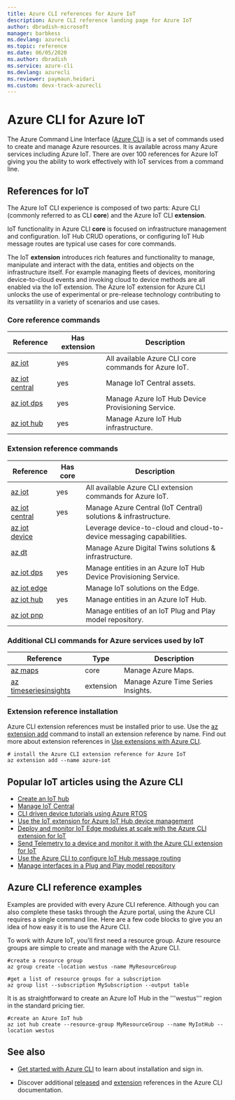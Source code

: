 ```yaml
---
title: Azure CLI references for Azure IoT
description: Azure CLI reference landing page for Azure IoT
author: dbradish-microsoft
manager: barbkess
ms.devlang: azurecli
ms.topic: reference
ms.date: 06/05/2020
ms.author: dbradish
ms.service: azure-cli
ms.devlang: azurecli
ms.reviewer: paymaun.heidari
ms.custom: devx-track-azurecli
---
```


# Azure CLI for Azure IoT

The Azure Command Line Interface ([Azure CLI](/cli/azure/what-is-azure-cli)) is a set of commands used to create and manage Azure resources.  It is available across many Azure services including Azure IoT.  There are over 100 references for Azure IoT giving you the ability to work effectively with IoT services from a command line.

## References for IoT

The Azure IoT CLI experience is composed of two parts: Azure CLI (commonly referred to as CLI **core**) and the Azure IoT CLI **extension**.

IoT functionality in Azure CLI **core** is focused on infrastructure management and configuration. IoT Hub CRUD operations, or configuring IoT Hub message routes are typical use cases for core commands.

The IoT **extension** introduces rich features and functionality to manage, manipulate and interact with the data, entities and objects on the infrastructure itself. For example managing fleets of devices, monitoring device-to-cloud events and invoking cloud to device methods are all enabled via the IoT extension. The Azure IoT extension for Azure CLI unlocks the use of experimental or pre-release technology contributing to its versatility in a variety of scenarios and use cases.

### Core reference commands

| Reference | Has extension | Description
|-|-|-|
| [az iot](/cli/azure/iot) | yes  | All available Azure CLI core commands for Azure IoT.
| [az iot central](/cli/azure/iot/central) | yes | Manage IoT Central assets.
| [az iot dps](/en-us/cli/azure/iot/dps) | yes | Manage Azure IoT Hub Device Provisioning Service.
| [az iot hub](/cli/azure/iot/hub) | yes | Manage Azure IoT Hub infrastructure.

### Extension reference commands

| Reference | Has core | Description
|-|-|-|
| [az iot](/cli/azure/ext/azure-iot/iot) | yes | All available Azure CLI extension commands for Azure IoT.
| [az iot central](/cli/azure/ext/azure-iot/iot/central) | yes | Manage Azure Central (IoT Central) solutions & infrastructure.
| [az iot device](/cli/azure/ext/azure-iot/iot/device) | | Leverage device-to-cloud and cloud-to-device messaging capabilities.
| [az dt](/cli/azure/ext/azure-iot/dt) | | Manage Azure Digital Twins solutions & infrastructure.
| [az iot dps](/cli/azure/ext/azure-iot/iot/dps) | yes | Manage entities in an Azure IoT Hub Device Provisioning Service.
| [az iot edge](/cli/azure/ext/azure-iot/iot/edge) | | Manage IoT solutions on the Edge.
| [az iot hub](/cli/azure/ext/azure-iot/iot/hub) | yes | Manage entities in an Azure IoT Hub.
| [az iot pnp](/cli/azure/ext/azure-iot/iot/pnp) | | Manage entities of an IoT Plug and Play model repository.

### Additional CLI commands for Azure services used by IoT

| Reference | Type | Description
|-|-|-|
| [az maps](/cli/azure/maps) | core | Manage Azure Maps.
| [az timeseriesinsights](/cli/azure/ext/timeseriesinsights/timeseriesinsights) | extension | Manage Azure Time Series Insights.

### Extension reference installation

Azure CLI extension references must be installed prior to use.  Use the [az extension add](/cli/azure/azure-cli-extensions-overview) command to install an extension reference by name.  Find out more about extension references in [Use extensions with Azure CLI](/cli/azure/azure-cli-extensions-overview).

```azurecli
# install the Azure CLI extension reference for Azure IoT
az extension add --name azure-iot
```

## Popular IoT articles using the Azure CLI

- [Create an IoT hub](/azure/iot-hub/iot-hub-create-using-cli)
- [Manage IoT Central](/azure/iot-central/core/howto-manage-iot-central-from-cli)
- [CLI driven device tutorials using Azure RTOS](/azure/rtos/getting-started?branch=master)
- [Use the IoT extension for Azure IoT Hub device management](/azure/iot-hub/iot-hub-device-management-iot-extension-azure-cli-2-0)
- [Deploy and monitor IoT Edge modules at scale with the Azure CLI extension for IoT](/azure/iot-edge/how-to-deploy-cli-at-scale)
- [Send Telemetry to a device and monitor it with the Azure CLI extension for IoT](/azure/iot-hub/quickstart-send-telemetry-cli)
- [Use the Azure CLI to configure IoT Hub message routing](/azure/iot-hub/tutorial-routing-config-message-routing-cli)
- [Manage interfaces in a Plug and Play model repository](/azure/iot-pnp/howto-install-pnp-cli#manage-interfaces-in-a-model-repository)

## Azure CLI reference examples

Examples are provided with every Azure CLI reference. Although you can also complete these tasks through the Azure portal, using the Azure CLI requires a single command line.  Here are a few code blocks to give you an idea of how easy it is to use the Azure CLI.

To work with Azure IoT, you'll first need a resource group.  Azure resource groups are simple to create and manage with the Azure CLI.  

```azurecli
#create a resource group
az group create -location westus -name MyResourceGroup
```

```azurecli
#get a list of resource groups for a subscription
az group list --subscription MySubscription --output table
```

It is as straightforward to create an Azure IoT Hub in the '''westus''' region in the standard pricing tier.

```azurecli
#create an Azure IoT hub
az iot hub create --resource-group MyResourceGroup --name MyIotHub --location westus
```

## See also

- [Get started with Azure CLI](/cli/azure/get-started-with-azure-cli) to learn about installation and sign in.

- Discover additional [released](/cli/azure/reference-index) and [extension](/cli/azure/azure-cli-extensions-list) references in the Azure CLI documentation.

